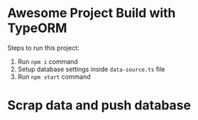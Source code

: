 # Awesome Project Build with TypeORM

Steps to run this project:

1. Run `npm i` command
2. Setup database settings inside `data-source.ts` file
3. Run `npm start` command


# Scrap data and push database
